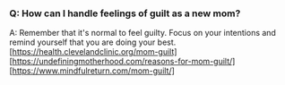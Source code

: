 ### Q: How can I handle feelings of guilt as a new mom? 

A: Remember that it's normal to feel guilty. Focus on your intentions and remind yourself that you are doing your best. 
[https://health.clevelandclinic.org/mom-guilt]
[https://undefiningmotherhood.com/reasons-for-mom-guilt/]
[https://www.mindfulreturn.com/mom-guilt/]
